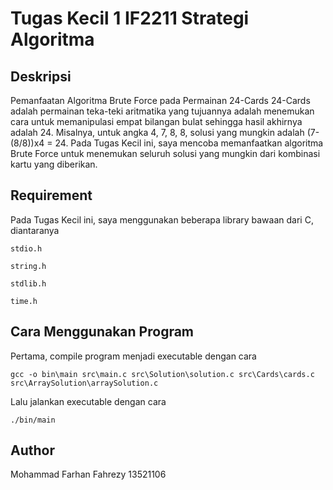 # Tugas Kecil 1 IF2211 Strategi Algoritma

## Deskripsi

Pemanfaatan Algoritma Brute Force pada Permainan 24-Cards
24-Cards adalah permainan teka-teki aritmatika yang tujuannya adalah menemukan cara untuk memanipulasi empat bilangan bulat sehingga hasil akhirnya adalah 24. Misalnya, untuk angka 4, 7, 8, 8, solusi yang mungkin adalah (7-(8/8))x4 = 24. Pada Tugas Kecil ini, saya mencoba memanfaatkan algoritma Brute Force untuk menemukan seluruh solusi yang mungkin dari kombinasi kartu yang diberikan.

## Requirement

Pada Tugas Kecil ini, saya menggunakan beberapa library bawaan dari C, diantaranya

```
stdio.h
```

```
string.h
```

```
stdlib.h
```

```
time.h
```

## Cara Menggunakan Program

Pertama, compile program menjadi executable dengan cara

```
gcc -o bin\main src\main.c src\Solution\solution.c src\Cards\cards.c src\ArraySolution\arraySolution.c
```

Lalu jalankan executable dengan cara

```
./bin/main
```

## Author

Mohammad Farhan Fahrezy 13521106
